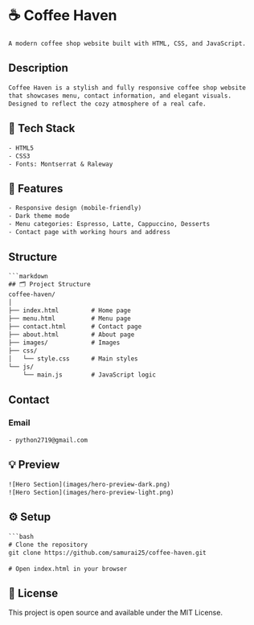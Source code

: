 # ☕ Coffee Haven

    A modern coffee shop website built with HTML, CSS, and JavaScript.

## Description

    Coffee Haven is a stylish and fully responsive coffee shop website that showcases menu, contact information, and elegant visuals. Designed to reflect the cozy atmosphere of a real cafe.


## 🎨 Tech Stack
    - HTML5
    - CSS3
    - Fonts: Montserrat & Raleway


## 🚀 Features
    - Responsive design (mobile-friendly)
    - Dark theme mode
    - Menu categories: Espresso, Latte, Cappuccino, Desserts
    - Contact page with working hours and address


## Structure
    ```markdown
    ## 🗂️ Project Structure
    coffee-haven/
    │
    ├── index.html         # Home page
    ├── menu.html          # Menu page
    ├── contact.html       # Contact page
    ├── about.html         # About page
    ├── images/            # Images
    ├── css/
    │   └── style.css      # Main styles
    └── js/
        └── main.js        # JavaScript logic

## Contact
### Email
    - python2719@gmail.com

## 💡 Preview
    ![Hero Section](images/hero-preview-dark.png)
    ![Hero Section](images/hero-preview-light.png)


## ⚙️ Setup
    ```bash
    # Clone the repository
    git clone https://github.com/samurai25/coffee-haven.git

    # Open index.html in your browser

## 📜 License
This project is open source and available under the MIT License.
